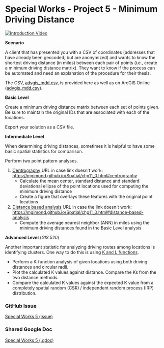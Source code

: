 # Special Works - Project 5 - Minimum Driving Distance

[![Introduction Video](http://img.youtube.com/vi/-3klc9kqb8Q/0.jpg)](https://youtu.be/-3klc9kqb8Q "Special Works 5")

**Scenario**

A client that has presented you with a CSV of coordinates (addresses that have already been geocoded, but are anonymized) and wants to know the shortest driving distance (in miles) between each pair of points (i.e., create a minimum driving distance matrix). 
They want to know if the process can be automated and need an explanation of the procedure for their thesis. 

The CSV, [advgis_mdd.csv](./advgis_mdd.csv), is provided here as well as on ArcGIS Online ([advgis_mdd.csv](https://wm-gis.maps.arcgis.com/home/item.html?id=85ef209e191b41419ca555492c60935a)).

**Basic Level**

Create a minimum driving distance matrix between each set of points given.
Be sure to maintain the original IDs that are associated with each of the locations.

Export your solution as a CSV file.

**Intermediate Level**

When determining driving distances, sometimes it is helpful to have some basic spatial statistics for comparison.

Perform two point pattern analyses.

1. [Centrography](https://mgimond.github.io/Spatial/chp11_0.html#centrography) URL in case link doesn't work: https://mgimond.github.io/Spatial/chp11_0.html#centrography
    * Calculate the mean center, standard distance and standard deviational ellipse of the point locations used for computing the minimum driving distance
    * Create a figure that overlays these features with the original point locations
2. [Distance based analysis](https://mgimond.github.io/Spatial/chp11_0.html#distance-based-analysis)  URL in case the link doesn't work: https://mgimond.github.io/Spatial/chp11_0.html#distance-based-analysis 
    * Compute the average nearest neighbor (ANN) in miles using the minimum driving distances found in the Basic Level analysis

**Advanced Level** (_GIS 520_)

Another important statistic for analyzing driving routes among locations is identifying clusters.
One way to do this is using [K and L functions](https://mgimond.github.io/Spatial/chp11_0.html#k-and-l-functions).

* Perform a K-function analysis of given locations using both driving distances and circular radii.
* Plot the calculated K values against distance. Compare the Ks from the two distance methods.
* Compare the calculated K values against the expected K value from a completely spatial random (CSR) / independent random process (IRP) distribution.

### GitHub Issue
[Special Works 5 (issue)](https://github.com/cga-wm/advgis-echo/issues/6)

### Shared Google Doc
[Special Works 5 (.gdoc)](https://docs.google.com/document/d/13WM2O0EUuvhKQrr0pYtatrSYoXHJNr2ITgqN0KYDg6g/edit?usp=sharing)
